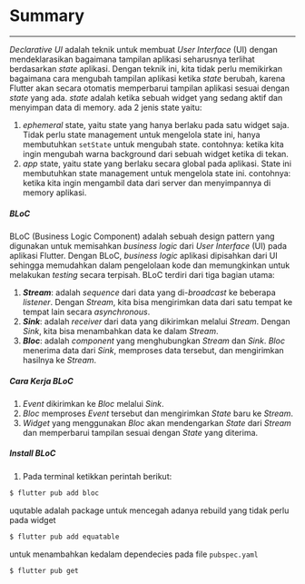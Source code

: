 # Summary

---

_Declarative UI_ adalah teknik untuk membuat _User Interface_ (UI) dengan mendeklarasikan bagaimana tampilan aplikasi seharusnya terlihat berdasarkan _state_ aplikasi. Dengan teknik ini, kita tidak perlu memikirkan bagaimana cara mengubah tampilan aplikasi ketika _state_ berubah, karena Flutter akan secara otomatis memperbarui tampilan aplikasi sesuai dengan _state_ yang ada.
_state_ adalah ketika sebuah widget yang sedang aktif dan menyimpan data di memory.
ada 2 jenis state yaitu:

1. _ephemeral_ state, yaitu state yang hanya berlaku pada satu widget saja. Tidak perlu state management untuk mengelola state ini, hanya membutuhkan `setState` untuk mengubah state. contohnya: ketika kita ingin mengubah warna background dari sebuah widget ketika di tekan.
2. _app_ state, yaitu state yang berlaku secara global pada aplikasi. State ini membutuhkan state management untuk mengelola state ini. contohnya: ketika kita ingin mengambil data dari server dan menyimpannya di memory aplikasi.

##### BLoC

BLoC (Business Logic Component) adalah sebuah design pattern yang digunakan untuk memisahkan _business logic_ dari _User Interface_ (UI) pada aplikasi Flutter. Dengan BLoC, _business logic_ aplikasi dipisahkan dari UI sehingga memudahkan dalam pengelolaan kode dan memungkinkan untuk melakukan _testing_ secara terpisah.
BLoC terdiri dari tiga bagian utama:

1. **_Stream_**: adalah _sequence_ dari data yang di-_broadcast_ ke beberapa _listener_. Dengan _Stream_, kita bisa mengirimkan data dari satu tempat ke tempat lain secara _asynchronous_.
2. **_Sink_**: adalah _receiver_ dari data yang dikirimkan melalui _Stream_. Dengan _Sink_, kita bisa menambahkan data ke dalam _Stream_.
3. **_Bloc_**: adalah _component_ yang menghubungkan _Stream_ dan _Sink_. _Bloc_ menerima data dari _Sink_, memproses data tersebut, dan mengirimkan hasilnya ke _Stream_.

##### Cara Kerja BLoC

1. _Event_ dikirimkan ke _Bloc_ melalui _Sink_.
2. _Bloc_ memproses _Event_ tersebut dan mengirimkan _State_ baru ke _Stream_.
3. _Widget_ yang menggunakan _Bloc_ akan mendengarkan _State_ dari _Stream_ dan memperbarui tampilan sesuai dengan _State_ yang diterima.

##### Install BLoC

1. Pada terminal ketikkan perintah berikut:

```bash
$ flutter pub add bloc
```

uqutable adalah package untuk mencegah adanya rebuild yang tidak perlu pada widget

```bash
$ flutter pub add equatable
```

untuk menambahkan kedalam dependecies pada file `pubspec.yaml`

```bash
$ flutter pub get
```
